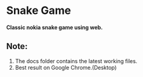 # Snake Game

**Classic nokia snake game using web.**

## Note:

1. The docs folder contains the latest working files.
2. Best result on Google Chrome.(Desktop)
